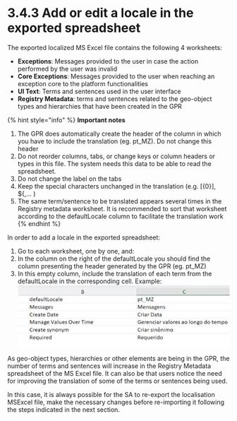 # 3.4.3 Add or edit a locale in the exported spreadsheet

The exported localized MS Excel file contains the following 4 worksheets:

* **Exceptions**: Messages provided to the user in case the action performed by the user was invalid&#x20;
* **Core Exceptions**: Messages provided to the user when reaching an exception core to the platform functionalities&#x20;
* **UI Text**: Terms and sentences used in the user interface&#x20;
* **Registry Metadata**: terms and sentences related to the geo-object types and hierarchies that have been created in the GPR

{% hint style="info" %}
**Important notes**&#x20;

1. The GPR does automatically create the header of the column in which you have to include the translation (eg. pt\_MZ). Do not change this header&#x20;
2. Do not reorder columns, tabs, or change keys or column headers or types in this file. The system needs this data to be able to read the spreadsheet.&#x20;
3. Do not change the label on the tabs&#x20;
4. Keep the special characters unchanged in the translation (e.g. \[{0}], ${,... )&#x20;
5. The same term/sentence to be translated appears several times in the Registry metadata worksheet. It is recommended to sort that worksheet according to the defaultLocale column to facilitate the translation work
{% endhint %}

In order to add a locale in the exported spreadsheet:&#x20;

1. Go to each worksheet, one by one, and:&#x20;
2. In the column on the right of the defaultLocale you should find the column presenting the header generated by the GPR (eg. pt\_MZ)&#x20;
3. In this empty column, include the translation of each term from the defaultLocale in the corresponding cell. Example:\
   ![](<../../../../.gitbook/assets/image (49).png>)

As geo-object types, hierarchies or other elements are being in the GPR, the number of terms and sentences will increase in the Registry Metadata spreadsheet of the MS Excel file. It can also be that users notice the need for improving the translation of some of the terms or sentences being used.

In this case, it is always possible for the SA to re-export the localisation MSExcel file, make the necessary changes before re-importing it following the steps indicated in the next section.
